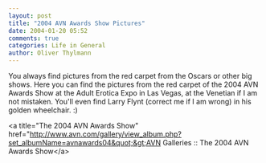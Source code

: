 ```yaml
---
layout: post
title: "2004 AVN Awards Show Pictures"
date: 2004-01-20 05:52
comments: true
categories: Life in General
author: Oliver Thylmann
---
```



You always find pictures from the red carpet from the Oscars or other big shows. Here you can find the pictures from the red carpet of the 2004 AVN Awards Show at the Adult Erotica Expo in Las Vegas, at the Venetian if I am not mistaken. You'll even find Larry Flynt (correct me if I am wrong) in his golden wheelchair. :)

&lt;a title=&quot;The 2004 AVN Awards Show&quot; href=&quot;http://www.avn.com/gallery/view_album.php?set_albumName=avnawards04&quot;&gt;AVN Galleries :: The 2004 AVN Awards Show&lt;/a&gt;

